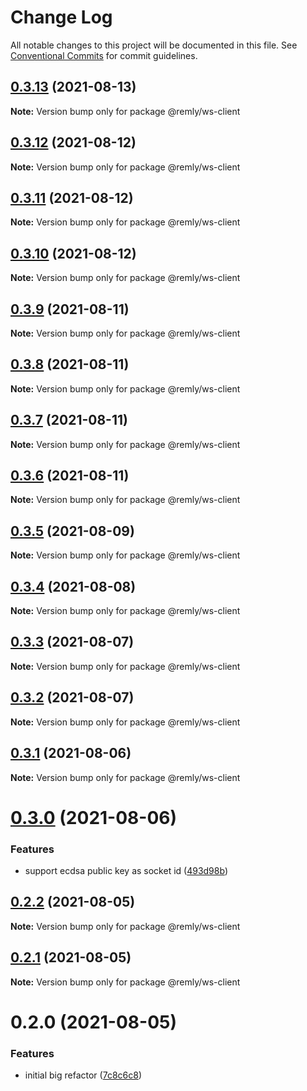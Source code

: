 # Change Log

All notable changes to this project will be documented in this file.
See [Conventional Commits](https://conventionalcommits.org) for commit guidelines.

## [0.3.13](https://gitr.net/mindary/remly/compare/@remly/ws-client@0.3.12...@remly/ws-client@0.3.13) (2021-08-13)

**Note:** Version bump only for package @remly/ws-client





## [0.3.12](https://gitr.net/mindary/remly/compare/@remly/ws-client@0.3.11...@remly/ws-client@0.3.12) (2021-08-12)

**Note:** Version bump only for package @remly/ws-client





## [0.3.11](https://gitr.net/mindary/remly/compare/@remly/ws-client@0.3.10...@remly/ws-client@0.3.11) (2021-08-12)

**Note:** Version bump only for package @remly/ws-client





## [0.3.10](https://gitr.net/mindary/remly/compare/@remly/ws-client@0.3.9...@remly/ws-client@0.3.10) (2021-08-12)

**Note:** Version bump only for package @remly/ws-client





## [0.3.9](https://gitr.net/mindary/remly/compare/@remly/ws-client@0.3.8...@remly/ws-client@0.3.9) (2021-08-11)

**Note:** Version bump only for package @remly/ws-client





## [0.3.8](https://gitr.net/mindary/remly/compare/@remly/ws-client@0.3.7...@remly/ws-client@0.3.8) (2021-08-11)

**Note:** Version bump only for package @remly/ws-client





## [0.3.7](https://gitr.net/mindary/remly/compare/@remly/ws-client@0.3.6...@remly/ws-client@0.3.7) (2021-08-11)

**Note:** Version bump only for package @remly/ws-client





## [0.3.6](https://gitr.net/mindary/remly/compare/@remly/ws-client@0.3.5...@remly/ws-client@0.3.6) (2021-08-11)

**Note:** Version bump only for package @remly/ws-client





## [0.3.5](https://gitr.net/mindary/remly/compare/@remly/ws-client@0.3.4...@remly/ws-client@0.3.5) (2021-08-09)

**Note:** Version bump only for package @remly/ws-client





## [0.3.4](https://gitr.net/mindary/remly/compare/@remly/ws-client@0.3.3...@remly/ws-client@0.3.4) (2021-08-08)

**Note:** Version bump only for package @remly/ws-client





## [0.3.3](https://gitr.net/mindary/remly/compare/@remly/ws-client@0.3.2...@remly/ws-client@0.3.3) (2021-08-07)

**Note:** Version bump only for package @remly/ws-client





## [0.3.2](https://gitr.net/mindary/remly/compare/@remly/ws-client@0.3.1...@remly/ws-client@0.3.2) (2021-08-07)

**Note:** Version bump only for package @remly/ws-client





## [0.3.1](https://gitr.net/mindary/remly/compare/@remly/ws-client@0.3.0...@remly/ws-client@0.3.1) (2021-08-06)

**Note:** Version bump only for package @remly/ws-client





# [0.3.0](https://gitr.net/mindary/remly/compare/@remly/ws-client@0.2.2...@remly/ws-client@0.3.0) (2021-08-06)


### Features

* support ecdsa public key as socket id ([493d98b](https://gitr.net/mindary/remly/commits/493d98b2f924ae1c5dbf25ef5603082c3f35f928))





## [0.2.2](https://gitr.net/mindary/remly/compare/@remly/ws-client@0.2.1...@remly/ws-client@0.2.2) (2021-08-05)

**Note:** Version bump only for package @remly/ws-client





## [0.2.1](https://gitr.net/mindary/remly/compare/@remly/ws-client@0.2.0...@remly/ws-client@0.2.1) (2021-08-05)

**Note:** Version bump only for package @remly/ws-client





# 0.2.0 (2021-08-05)


### Features

* initial big refactor ([7c8c6c8](https://gitr.net/mindary/remly/commits/7c8c6c813f12b4d686b4f59feab4c4abc01e30e6))
